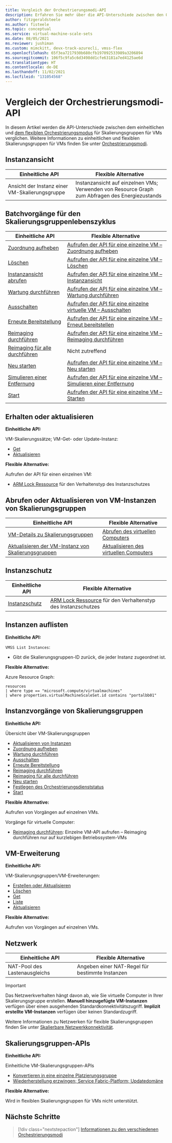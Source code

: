 ```yaml
---
title: Vergleich der Orchestrierungsmodi-API
description: Erfahren Sie mehr über die API-Unterschiede zwischen den Orchestrierungsmodi „Einheitlich“ und „Flexibel“.
author: fitzgeraldsteele
ms.author: fisteele
ms.topic: conceptual
ms.service: virtual-machine-scale-sets
ms.date: 08/05/2021
ms.reviewer: jushiman
ms.custom: mimckitt, devx-track-azurecli, vmss-flex
ms.openlocfilehash: 65f3ea7217930b680cfb197092533989a3206894
ms.sourcegitcommit: 106f5c9fa5c6d3498dd1cfe63181a7ed4125ae6d
ms.translationtype: HT
ms.contentlocale: de-DE
ms.lasthandoff: 11/02/2021
ms.locfileid: "131054568"
---
```

# <a name="orchestration-modes-api-comparison"></a>Vergleich der Orchestrierungsmodi-API 

In diesem Artikel werden die API-Unterschiede zwischen dem einheitlichen und [dem flexiblen Orchestrierungsmodus](..\virtual-machines\flexible-virtual-machine-scale-sets.md) für Skalierungsgruppen für VMs verglichen. Weitere Informationen zu einheitlichen und flexiblen Skalierungsgruppen für VMs finden Sie unter [Orchestrierungsmodi](virtual-machine-scale-sets-orchestration-modes.md).


## <a name="instance-view"></a>Instanzansicht

| Einheitliche API | Flexible Alternative |
|-|-|
| Ansicht der Instanz einer VM-Skalierungsgruppe | Instanzansicht auf einzelnen VMs; Verwenden von Resource Graph zum Abfragen des Energiezustands |


## <a name="scale-set-lifecycle-batch-operations"></a>Batchvorgänge für den Skalierungsgruppenlebenszyklus  

| Einheitliche API | Flexible Alternative |
|-|-|
| [Zuordnung aufheben](/rest/api/compute/virtualmachinescalesetvms/deallocate)  | [Aufrufen der API für eine einzelne VM – Zuordnung aufheben](/rest/api/compute/virtualmachines/deallocate)   |
| [Löschen](/rest/api/compute/virtualmachinescalesetvms/delete)  | [Aufrufen der API für eine einzelne VM – Löschen](/rest/api/compute/virtualmachines/delete)  |
| [Instanzansicht abrufen](/rest/api/compute/virtualmachinescalesetvms/getinstanceview)  | [Aufrufen der API für eine einzelne VM – Instanzansicht](/rest/api/compute/virtualmachines/instanceview)  |
| [Wartung durchführen](/rest/api/compute/virtualmachinescalesetvms/performmaintenance)  | [Aufrufen der API für eine einzelne VM – Wartung durchführen](/rest/api/compute/virtualmachines/performmaintenance)  |
| [Ausschalten](/rest/api/compute/virtualmachinescalesetvms/poweroff)  | [Aufrufen der API für eine einzelne virtuelle VM  – Ausschalten](/rest/api/compute/virtualmachines/poweroff)  |
| [Erneute Bereitstellung](/rest/api/compute/virtualmachinescalesetvms/redeploy)  | [Aufrufen der API für eine einzelne VM – Erneut bereitstellen](/rest/api/compute/virtualmachines/redeploy)  |
| [Reimaging durchführen](/rest/api/compute/virtualmachinescalesetvms/reimage)  | [Aufrufen der API für eine einzelne VM – Reimaging durchführen](/rest/api/compute/virtualmachines/reimage)  |
| [Reimaging für alle durchführen](/rest/api/compute/virtualmachinescalesetvms/reimageall)  | Nicht zutreffend |
| [Neu starten](/rest/api/compute/virtualmachinescalesetvms/restart)  | [Aufrufen der API für eine einzelne VM – Neu starten](/rest/api/compute/virtualmachines/restart)  |
| [Simulieren einer Entfernung](/rest/api/compute/virtualmachinescalesetvms/simulateeviction) | [Aufrufen der API für eine einzelne VM – Simulieren einer Entfernung](/rest/api/compute/virtualmachines/simulateeviction)  |
| [Start](/rest/api/compute/virtualmachinescalesetvms/start) | [Aufrufen der API für eine einzelne VM – Starten](/rest/api/compute/virtualmachines/start) |


## <a name="get-or-update"></a>Erhalten oder aktualisieren 

**Einheitliche API:**

VM-Skalierungssätze; VM-Get- oder Update-Instanz:
- [Get](/rest/api/compute/virtualmachinescalesetvms/get) 
- [Aktualisieren](/rest/api/compute/virtualmachinescalesetvms/update)

**Flexible Alternative:** 

Aufrufen der API für einen einzelnen VM:
- [ARM Lock Ressource](../azure-resource-manager/management/lock-resources.md?tabs=json) für den Verhaltenstyp des Instanzschutzes 
    

## <a name="get-or-update-scale-set-vm-instances"></a>Abrufen oder Aktualisieren von VM-Instanzen von Skalierungsgruppen

| Einheitliche API | Flexible Alternative |
|-|-|
| [VM-Details zu Skalierungsgruppen](/rest/api/compute/virtualmachinescalesetvms/get) | [Abrufen des virtuellen Computers](/rest/api/compute/virtualmachines/get) |
| [Aktualisieren der VM-Instanz von Skalierungsgruppen](/rest/api/compute/virtualmachinescalesetvms/update) | [Aktualisieren des virtuellen Computers](/rest/api/compute/virtualmachines/update) |


## <a name="instance-protection"></a>Instanzschutz 

| Einheitliche API | Flexible Alternative |
|-|-|
| [Instanzschutz](virtual-machine-scale-sets-instance-protection.md) | [ARM Lock Ressource](../azure-resource-manager/management/lock-resources.md?tabs=json) für den Verhaltenstyp des Instanzschutzes | 


## <a name="list-instances"></a>Instanzen auflisten 

**Einheitliche API:**

`VMSS List Instances`: 
- Gibt die Skalierungsgruppen-ID zurück, die jeder Instanz zugeordnet ist.

**Flexible Alternative:**

Azure Resource Graph: 

```armasm
resources 
| where type == "microsoft.compute/virtualmachines" 
| where properties.virtualMachineScaleSet.id contains "portalbb01" 
```

## <a name="scale-set-instance-operations"></a>Instanzvorgänge von Skalierungsgruppen 

**Einheitliche API:**

Übersicht über VM-Skalierungsgruppen
- [Aktualisieren von Instanzen](/rest/api/compute/virtual-machine-scale-sets/update-instances)
- [Zuordnung aufheben](/rest/api/compute/virtual-machine-scale-sets/deallocate)
- [Wartung durchführen](/rest/api/compute/virtual-machine-scale-sets/perform-maintenance)
- [Ausschalten](/rest/api/compute/virtual-machine-scale-sets/power-off)
- [Erneute Bereitstellung](/rest/api/compute/virtual-machine-scale-sets/redeploy)
- [Reimaging durchführen](/rest/api/compute/virtual-machine-scale-sets/reimage)
- [Reimaging für alle durchführen](/rest/api/compute/virtual-machine-scale-sets/reimage-all)
- [Neu starten](/rest/api/compute/virtual-machine-scale-sets/restart)
- [Festlegen des Orchestrierungsdienststatus](/rest/api/compute/virtual-machine-scale-sets/set-orchestration-service-state)
- [Start](/rest/api/compute/virtual-machine-scale-sets/start)

**Flexible Alternative:**

Aufrufen von Vorgängen auf einzelnen VMs.

Vorgänge für virtuelle Computer:
- [Reimaging durchführen](/rest/api/compute/virtual-machines/reimage): Einzelne VM-API aufrufen – Reimaging durchführen nur auf kurzlebigen Betriebssystem-VMs

## <a name="vm-extension"></a>VM-Erweiterung

**Einheitliche API:**

VM-Skalierungsgruppen/VM-Erweiterungen:
- [Erstellen oder Aktualisieren](/rest/api/compute/virtual-machine-scale-set-vm-extensions/create-or-update)
- [Löschen](/rest/api/compute/virtual-machine-scale-set-vm-extensions/delete)
- [Get](/rest/api/compute/virtual-machine-scale-set-vm-extensions/get)
- [Liste](/rest/api/compute/virtual-machine-scale-set-vm-extensions/list)
- [Aktualisieren](/rest/api/compute/virtual-machine-scale-set-vm-extensions/update) 

**Flexible Alternative:**

Aufrufen von Vorgängen auf einzelnen VMs.


## <a name="networking"></a>Netzwerk 

| Einheitliche API | Flexible Alternative |
|-|-|
| NAT-Pool des Lastenausgleichs | Angeben einer NAT-Regel für bestimmte Instanzen | 

> [!IMPORTANT]
> Das Netzwerkverhalten hängt davon ab, wie Sie virtuelle Computer in Ihrer Skalierungsgruppe erstellen. **Manuell hinzugefügte VM-Instanzen** verfügen über einen ausgehenden Standardkonnektivitätszugriff. **Implizit erstellte VM-Instanzen** verfügen über keinen Standardzugriff.
>
> Weitere Informationen zu Netzwerken für flexible Skalierungsgruppen finden Sie unter [Skalierbare Netzwerkkonnektivität](../virtual-machines/flexible-virtual-machine-scale-sets-migration-resources.md#create-scalable-network-connectivity).


## <a name="scale-set-apis"></a>Skalierungsgruppen-APIs

**Einheitliche API:**

Einheitliche VM-Skalierungsgruppen-APIs
- [Konvertieren in eine einzelne Platzierungsgruppe](/rest/api/compute/virtual-machine-scale-sets/convert-to-single-placement-group)
- [Wiederherstellung erzwingen; Service Fabric-Platform; Updatedomäne](/rest/api/compute/virtual-machine-scale-sets/force-recovery-service-fabric-platform-update-domain-walk)

**Flexible Alternative:**

Wird in flexiblen Skalierungsgruppen für VMs nicht unterstützt.


## <a name="next-steps"></a>Nächste Schritte
> [!div class="nextstepaction"]
> [Informationen zu den verschiedenen Orchestrierungsmodi](virtual-machine-scale-sets-orchestration-modes.md)